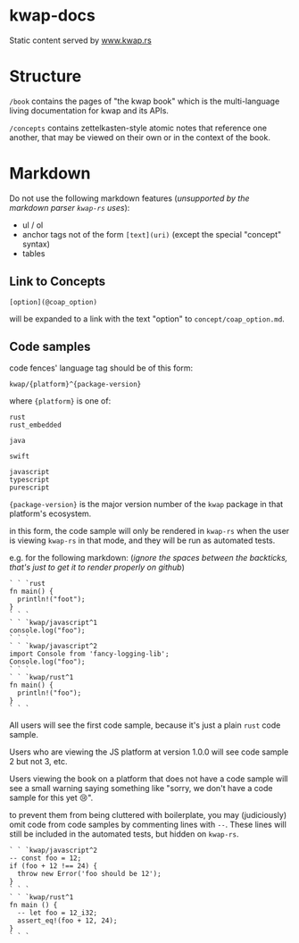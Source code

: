 # kwap-docs
Static content served by www.kwap.rs

# Structure
`/book` contains the pages of "the kwap book" which is the multi-language
living documentation for kwap and its APIs.

`/concepts` contains zettelkasten-style atomic notes that reference one another,
that may be viewed on their own or in the context of the book.

# Markdown
Do not use the following markdown features (_unsupported by the markdown parser `kwap-rs` uses_):
- ul / ol
- anchor tags not of the form `[text](uri)` (except the special "concept" syntax)
- tables

## Link to Concepts
```
[option](@coap_option)
```
will be expanded to a link with the text "option" to `concept/coap_option.md`.

## Code samples
code fences' language tag should be of this form:

```
kwap/{platform}^{package-version}
```

where `{platform}` is one of:
```
rust
rust_embedded

java

swift

javascript
typescript
purescript
```

`{package-version}` is the major version number of the `kwap`
package in that platform's ecosystem.

in this form, the code sample will only be rendered in `kwap-rs`
when the user is viewing `kwap-rs` in that mode,
and they will be run as automated tests.

e.g. for the following markdown: (_ignore the spaces between the backticks, that's just to get it to render properly on github_)
```
` ` `rust
fn main() {
  println!("foot");
}
` ` `
` ` `kwap/javascript^1
console.log("foo");
` ` `
` ` `kwap/javascript^2
import Console from 'fancy-logging-lib';
Console.log("foo");
` ` `
` ` `kwap/rust^1
fn main() {
  println!("foo");
}
` ` `
```

All users will see the first code sample, because it's just a plain
`rust` code sample.

Users who are viewing the JS platform at version 1.0.0 will see code sample 2 but not 3, etc.

Users viewing the book on a platform that does not have a code sample will see a small warning
saying something like "sorry, we don't have a code sample for this yet :cry:".

to prevent them from being cluttered with boilerplate,
you may (judiciously) omit code from code samples by
commenting lines with `--`.
These lines will still be included in the automated tests,
but hidden on `kwap-rs`.

```
` ` `kwap/javascript^2
-- const foo = 12;
if (foo + 12 !== 24) {
  throw new Error('foo should be 12');
}
` ` `
` ` `kwap/rust^1
fn main () {
  -- let foo = 12_i32;
  assert_eq!(foo + 12, 24);
}
` ` `
```

